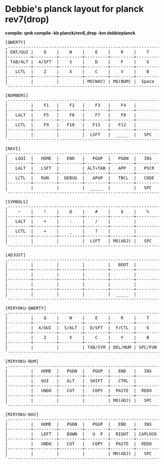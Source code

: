 # Debbie's planck layout for planck rev7(drop)

**compile: qmk compile -kb planck/rev6_drop -km debbieplanck**

<pre>
[QWERTY]
,-----------------------------------------------------------------------------------------------------------------------.
| ENT/GUI |    Q    |    W    |    E    |    R    |    T    |    Y    |    U    |    I    |    O    |    P    | Backspc |
|---------+---------+---------+---------+---------+---------+---------+---------+---------+---------+---------+---------|
| TAB/ALT |  A/SFT  |    S    |    D    |    F    |    G    |    H    |    J    |    K    |    L    |    ;    |   '/`   |
|---------+---------+---------+---------+---------+---------+---------+---------+---------+---------+---------+---------|
|   LCTL  |    Z    |    X    |    C    |    V    |    B    |    N    |    M    |    ,    |    .    |    /    |   RSFT  |
|---------+---------+---------+---------+---------+---------+---------+---------+---------+---------+---------+---------|
|         |         |         | MO(NAV) | MO(NUM) |  Space  |  Enter  | MO(SYM) |   RALT  |         |         |         |
`-----------------------------------------------------------------------------------------------------------------------'
</pre>
<pre>
[NUMBERS]
,-----------------------------------------------------------------------------------------------------------------------.
|         |    F1   |    F2   |    F3   |    F4   |         |    /    |    7    |    8    |    9    |    -    | BackSpc |
|---------+---------+---------+---------+---------+---------+---------+---------+---------+---------+---------+---------|
|   LALT  |    F5   |    F6   |    F7   |    F8   |         |    *    |    4    |    5    |    6    |    +    |    =    |
|---------+---------+---------+---------+---------+---------+---------+---------+---------+---------+---------+---------|
|   LCTL  |    F9   |   F10   |   F11   |   F12   |         |    ,    |    1    |    2    |    3    |    .    |  LSFT   |
|---------+---------+---------+---------+---------+---------+---------+---------+---------+---------+---------+---------|
|         |         |         |  LSFT   |  _____  |   SPC   |   ENT   |    0    |         |         |         |         |
`-----------------------------------------------------------------------------------------------------------------------'
</pre>
<pre>
[NAVI]
,-----------------------------------------------------------------------------------------------------------------------.
|   LGUI  |   HOME  |   END   |   PGUP  |   PGDN  |   INS   |         |         |         |         |         | BackSpc |
|---------+---------+---------+---------+---------+---------+---------+---------+---------+---------+---------+---------|
|   LALT  |   LSFT  |         | ALT+TAB |   APP   |   PSCR  |         |   LEFT  |  DOWN   |   UP    |  RIGHT  |         |
|---------+---------+---------+---------+---------+---------+---------+---------+---------+---------+---------+---------|
|   LCTL  |   RUN   |  DEBUG  |   APUP  |   TBCL  |   CODE  |         |         |         |         |         |         |
|---------+---------+---------+---------+---------+---------+---------+---------+---------+---------+---------+---------|
|         |         |         |  _____  |         |   SPC   |   ENT   |         |         |         |         |         |
`-----------------------------------------------------------------------------------------------------------------------'
</pre>
<pre>
[SYMBOLS]
,-----------------------------------------------------------------------------------------------------------------------.
|    ~    |    !    |    @    |    #    |    $    |    %    |    ^    |    &    |    *    |    (    |    )    | BackSpc |
|---------+---------+---------+---------+---------+---------+---------+---------+---------+---------+---------+---------|
|   LALT  |    =    |    -    |    /    |         |         |         |         |    \    |    [    |    ]    |   DEL   |
|---------+---------+---------+---------+---------+---------+---------+---------+---------+---------+---------+---------|
|   LCTL  |    +    |    _    |    ?    |         |         |         |         |    |    |    {    |    }    |  LSFT   |
|---------+---------+---------+---------+---------+---------+---------+---------+---------+---------+---------+---------|
|         |         |         |  LSFT   | MO(ADJ) |   SPC   |   ENT   |  _____  |         |         |         |         |
`-----------------------------------------------------------------------------------------------------------------------'
</pre>
<pre>
[ADJUST]
,-----------------------------------------------------------------------------------------------------------------------.
|         |         |         |         |   BOOT  |         |         | RGB TG  |  RGB +  |  HUE +  |  HUE -  |         |
|---------+---------+---------+---------+---------+---------+---------+---------+---------+---------+---------+---------|
|         |         |         |         |         |         |         |  EFF +  |  EFF -  |  SAT +  |  SAT -  |         |
|---------+---------+---------+---------+---------+---------+---------+---------+---------+---------+---------+---------|
|         |         |         |         |         |         | NUMLOCK |         |         |  BRT +  |  BRT -  |         |
|---------+---------+---------+---------+---------+---------+---------+---------+---------+---------+---------+---------|
|         |         |         |         |  _____  |         |         |         |         |         |         |         |
`-----------------------------------------------------------------------------------------------------------------------'
</pre>
<pre>
[MIRYOKU-QWERTY]
,-----------------------------------------------------------------------------------------------------------------------.
|         |    Q    |    W    |    E    |    R    |    T    |    Y    |    U    |    I    |    O    |    P    |         |
|---------+---------+---------+---------+---------+---------+---------+---------+---------+---------+---------+---------|
|         |  A/GUI  |  S/ALT  |  D/SFT  |  F/CTL  |    G    |    H    |  J/CTL  |  K/SFT  |  L/ALT  |  ;/GUI  |         |
|---------+---------+---------+---------+---------+---------+---------+---------+---------+---------+---------+---------|
|         |    Z    |    X    |    C    |    V    |    B    |    N    |    M    |    ,    |    .    |    /    |         |
|---------+---------+---------+---------+---------+---------+---------+---------+---------+---------+---------+---------|
|         |         |         | TAB/SYM | DEL/NUM | SPC/FUN |   ENT   | B S/NAV | RLT/MUS |         |         |         |
`-----------------------------------------------------------------------------------------------------------------------'
</pre>
<pre>
[MIRYOKU-NUM]
,-----------------------------------------------------------------------------------------------------------------------.
|         |   HOME  |   PGDN  |   PGUP  |   END   |   INS   |         |         |         |         |         |         |
|---------+---------+---------+---------+---------+---------+---------+---------+---------+---------+---------+---------|
|         |   GUI   |   ALT   |  SHIFT  |   CTRL  |         |         |   CTRL  |  SHIFT  |   ALT   |   GUI   |         |
|---------+---------+---------+---------+---------+---------+---------+---------+---------+---------+---------+---------|
|         |   UNDO  |   CUT   |   COPY  |  PASTE  |  REDO   |         |         |         |         |         |         |
|---------+---------+---------+---------+---------+---------+---------+---------+---------+---------+---------+---------|
|         |         |         |         | MO(ADJ) |   SPC   |         | /////// |         |         |         |         |
`-----------------------------------------------------------------------------------------------------------------------'
</pre>
<pre>
[MIRYOKU-NAV]
,-----------------------------------------------------------------------------------------------------------------------.
|         |   HOME  |   PGDN  |   PGUP  |   END   |   INS   |         |         |         |         |         |         |
|---------+---------+---------+---------+---------+---------+---------+---------+---------+---------+---------+---------|
|         |   LEFT  |   DOWN  |   U  P  |  RIGHT  | CAPLOCK |         |   CTRL  |  SHIFT  |   ALT   |   GUI   |         |
|---------+---------+---------+---------+---------+---------+---------+---------+---------+---------+---------+---------|
|         |   UNDO  |   CUT   |   COPY  |  PASTE  |  REDO   |         |         |         |         |         |         |
|---------+---------+---------+---------+---------+---------+---------+---------+---------+---------+---------+---------|
|         |         |         |         | MO(ADJ) |   SPC   |         | /////// |         |         |         |         |
`-----------------------------------------------------------------------------------------------------------------------'
</pre>

